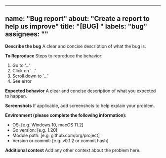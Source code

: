 ---
name: "Bug report"
about: "Create a report to help us improve"
title: "\[BUG] <short description>"
labels: "bug"
assignees: ""
-------------

**Describe the bug**
A clear and concise description of what the bug is.

**To Reproduce**
Steps to reproduce the behavior:

1. Go to '...'
2. Click on '...'
3. Scroll down to '...'
4. See error

**Expected behavior**
A clear and concise description of what you expected to happen.

**Screenshots**
If applicable, add screenshots to help explain your problem.

**Environment (please complete the following information):**

* OS: \[e.g. Windows 10, macOS 11.2]
* Go version: \[e.g. 1.20]
* Module path: \[e.g. github.com/org/project]
* Version or commit: \[e.g. v0.1.2 or commit hash]

**Additional context**
Add any other context about the problem here.
